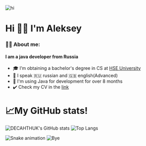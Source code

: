 ![hi](https://capsule-render.vercel.app/api?type=waving&color=gradient&height=200&section=header&text=Hi!&fontSize=40)
# Hi 👋🏻 I'm Aleksey 
### 👨‍💻 About me:
#### I am a java developer from Russia
- 🎓 I’m obtaining a bachelor's degree in CS at <a href = "https://nnov.hse.ru/en/ba/se/">HSE University</a>
- 🎤 I speak 🇷🇺 russian and 🇬🇧 english(Advanced)
- 🤖 I'm using Java for development for over 8 months
- ✔️ Check my CV in the <a href="https://hh.ru/resume/6814df80ff0b6ab41f0039ed1f374c51455169">link</a>

# 📈My GitHub stats!

![DECAHTHUK's GitHub stats](https://github-readme-stats.vercel.app/api?username=DECAHTHUK&show_icons=true&theme=transparent)
![Top Langs](https://github-readme-stats.vercel.app/api/top-langs/?username=DECAHTHUK&layout=compact&theme=transparent)

![Snake animation](https://github.com/thepiyushmalhotra/thepiyushmalhotra/blob/output/github-contribution-grid-snake.svg)
![Bye](https://capsule-render.vercel.app/api?type=waving&color=gradient&height=100&section=footer)
